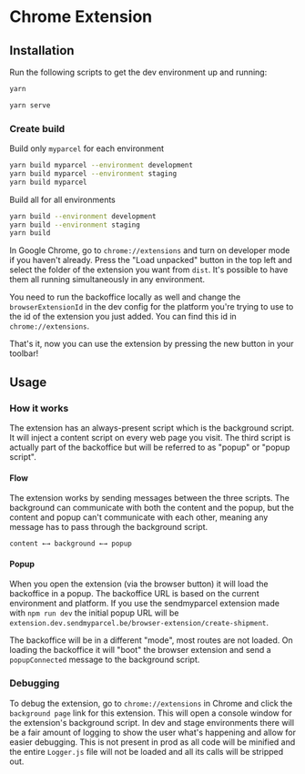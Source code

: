# Chrome Extension

## Installation

Run the following scripts to get the dev environment up and running:

```bash
yarn
```

```bash
yarn serve
```

### Create build

Build only `myparcel` for each environment

```bash
yarn build myparcel --environment development
yarn build myparcel --environment staging
yarn build myparcel
```

Build all for all environments

```bash
yarn build --environment development
yarn build --environment staging
yarn build
```

In Google Chrome, go to `chrome://extensions` and turn on developer mode if you haven't already. Press the "Load unpacked" button in the top left and select the folder of the extension you want from `dist`. It's possible to have them all running simultaneously in any environment.

You need to run the backoffice locally as well and change the `browserExtensionId` in the dev config for the platform you're trying to use to the id of the extension you just added. You can find this id in `chrome://extensions`.

That's it, now you can use the extension by pressing the new button in your toolbar!

## Usage

### How it works

The extension has an always-present script which is the background script. It will inject a content script on every web page you visit. The third script is actually part of the backoffice but will be referred to as "popup" or "popup script".

#### Flow

The extension works by sending messages between the three scripts. The background can communicate with both the content and the popup, but the content and popup can't communicate with each other, meaning any message has to pass through the background script.

```
content ←→ background ←→ popup
```

#### Popup

When you open the extension (via the browser button) it will load the backoffice in a popup. The backoffice URL is based on the current environment and platform. If you use the sendmyparcel extension made with `npm run dev` the initial popup URL will be `extension.dev.sendmyparcel.be/browser-extension/create-shipment`.

The backoffice will be in a different "mode", most routes are not loaded. On loading the backoffice it will "boot" the browser extension and send a `popupConnected` message to the background script.

### Debugging

To debug the extension, go to `chrome://extensions` in Chrome and click the `background page` link for this extension. This will open a console window for the extension's background script. In dev and stage environments there will be a fair amount of logging to show the user what's happening and allow for easier debugging. This is not present in prod as all code will be minified and the entire `Logger.js` file will not be loaded and all its calls will be stripped out.
